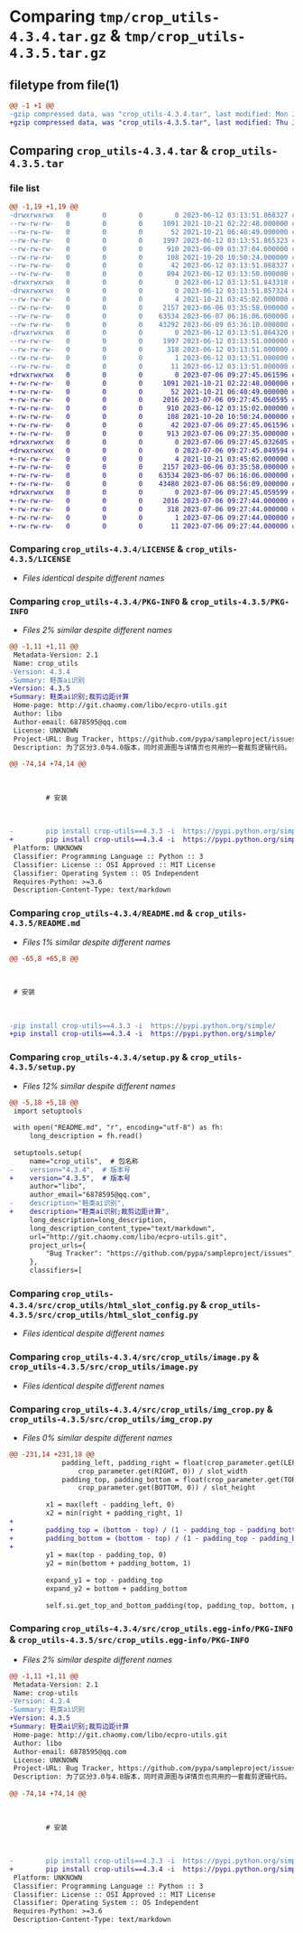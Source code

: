 # Comparing `tmp/crop_utils-4.3.4.tar.gz` & `tmp/crop_utils-4.3.5.tar.gz`

## filetype from file(1)

```diff
@@ -1 +1 @@
-gzip compressed data, was "crop_utils-4.3.4.tar", last modified: Mon Jun 12 03:13:51 2023, max compression
+gzip compressed data, was "crop_utils-4.3.5.tar", last modified: Thu Jul  6 09:27:45 2023, max compression
```

## Comparing `crop_utils-4.3.4.tar` & `crop_utils-4.3.5.tar`

### file list

```diff
@@ -1,19 +1,19 @@
-drwxrwxrwx   0        0        0        0 2023-06-12 03:13:51.868327 crop_utils-4.3.4/
--rw-rw-rw-   0        0        0     1091 2021-10-21 02:22:48.000000 crop_utils-4.3.4/LICENSE
--rw-rw-rw-   0        0        0       52 2021-10-21 06:40:49.000000 crop_utils-4.3.4/MANIFEST.in
--rw-rw-rw-   0        0        0     1997 2023-06-12 03:13:51.865323 crop_utils-4.3.4/PKG-INFO
--rw-rw-rw-   0        0        0      910 2023-06-09 03:37:04.000000 crop_utils-4.3.4/README.md
--rw-rw-rw-   0        0        0      108 2021-10-20 10:50:24.000000 crop_utils-4.3.4/pyproject.toml
--rw-rw-rw-   0        0        0       42 2023-06-12 03:13:51.868327 crop_utils-4.3.4/setup.cfg
--rw-rw-rw-   0        0        0      894 2023-06-12 03:13:50.000000 crop_utils-4.3.4/setup.py
-drwxrwxrwx   0        0        0        0 2023-06-12 03:13:51.843318 crop_utils-4.3.4/src/
-drwxrwxrwx   0        0        0        0 2023-06-12 03:13:51.857324 crop_utils-4.3.4/src/crop_utils/
--rw-rw-rw-   0        0        0        4 2021-10-21 03:45:02.000000 crop_utils-4.3.4/src/crop_utils/__init__.py
--rw-rw-rw-   0        0        0     2157 2023-06-06 03:35:58.000000 crop_utils-4.3.4/src/crop_utils/html_slot_config.py
--rw-rw-rw-   0        0        0    63534 2023-06-07 06:16:06.000000 crop_utils-4.3.4/src/crop_utils/image.py
--rw-rw-rw-   0        0        0    43292 2023-06-09 03:36:10.000000 crop_utils-4.3.4/src/crop_utils/img_crop.py
-drwxrwxrwx   0        0        0        0 2023-06-12 03:13:51.864320 crop_utils-4.3.4/src/crop_utils.egg-info/
--rw-rw-rw-   0        0        0     1997 2023-06-12 03:13:51.000000 crop_utils-4.3.4/src/crop_utils.egg-info/PKG-INFO
--rw-rw-rw-   0        0        0      318 2023-06-12 03:13:51.000000 crop_utils-4.3.4/src/crop_utils.egg-info/SOURCES.txt
--rw-rw-rw-   0        0        0        1 2023-06-12 03:13:51.000000 crop_utils-4.3.4/src/crop_utils.egg-info/dependency_links.txt
--rw-rw-rw-   0        0        0       11 2023-06-12 03:13:51.000000 crop_utils-4.3.4/src/crop_utils.egg-info/top_level.txt
+drwxrwxrwx   0        0        0        0 2023-07-06 09:27:45.061596 crop_utils-4.3.5/
+-rw-rw-rw-   0        0        0     1091 2021-10-21 02:22:48.000000 crop_utils-4.3.5/LICENSE
+-rw-rw-rw-   0        0        0       52 2021-10-21 06:40:49.000000 crop_utils-4.3.5/MANIFEST.in
+-rw-rw-rw-   0        0        0     2016 2023-07-06 09:27:45.060595 crop_utils-4.3.5/PKG-INFO
+-rw-rw-rw-   0        0        0      910 2023-06-12 03:15:02.000000 crop_utils-4.3.5/README.md
+-rw-rw-rw-   0        0        0      108 2021-10-20 10:50:24.000000 crop_utils-4.3.5/pyproject.toml
+-rw-rw-rw-   0        0        0       42 2023-07-06 09:27:45.061596 crop_utils-4.3.5/setup.cfg
+-rw-rw-rw-   0        0        0      913 2023-07-06 09:27:35.000000 crop_utils-4.3.5/setup.py
+drwxrwxrwx   0        0        0        0 2023-07-06 09:27:45.032605 crop_utils-4.3.5/src/
+drwxrwxrwx   0        0        0        0 2023-07-06 09:27:45.049594 crop_utils-4.3.5/src/crop_utils/
+-rw-rw-rw-   0        0        0        4 2021-10-21 03:45:02.000000 crop_utils-4.3.5/src/crop_utils/__init__.py
+-rw-rw-rw-   0        0        0     2157 2023-06-06 03:35:58.000000 crop_utils-4.3.5/src/crop_utils/html_slot_config.py
+-rw-rw-rw-   0        0        0    63534 2023-06-07 06:16:06.000000 crop_utils-4.3.5/src/crop_utils/image.py
+-rw-rw-rw-   0        0        0    43480 2023-07-06 08:56:09.000000 crop_utils-4.3.5/src/crop_utils/img_crop.py
+drwxrwxrwx   0        0        0        0 2023-07-06 09:27:45.059599 crop_utils-4.3.5/src/crop_utils.egg-info/
+-rw-rw-rw-   0        0        0     2016 2023-07-06 09:27:44.000000 crop_utils-4.3.5/src/crop_utils.egg-info/PKG-INFO
+-rw-rw-rw-   0        0        0      318 2023-07-06 09:27:44.000000 crop_utils-4.3.5/src/crop_utils.egg-info/SOURCES.txt
+-rw-rw-rw-   0        0        0        1 2023-07-06 09:27:44.000000 crop_utils-4.3.5/src/crop_utils.egg-info/dependency_links.txt
+-rw-rw-rw-   0        0        0       11 2023-07-06 09:27:44.000000 crop_utils-4.3.5/src/crop_utils.egg-info/top_level.txt
```

### Comparing `crop_utils-4.3.4/LICENSE` & `crop_utils-4.3.5/LICENSE`

 * *Files identical despite different names*

### Comparing `crop_utils-4.3.4/PKG-INFO` & `crop_utils-4.3.5/PKG-INFO`

 * *Files 2% similar despite different names*

```diff
@@ -1,11 +1,11 @@
 Metadata-Version: 2.1
 Name: crop_utils
-Version: 4.3.4
-Summary: 鞋类ai识别
+Version: 4.3.5
+Summary: 鞋类ai识别;裁剪边距计算
 Home-page: http://git.chaomy.com/libo/ecpro-utils.git
 Author: libo
 Author-email: 6878595@qq.com
 License: UNKNOWN
 Project-URL: Bug Tracker, https://github.com/pypa/sampleproject/issues
 Description: 为了区分3.0与4.0版本，同时资源图与详情页也共用的一套裁剪逻辑代码。
         
@@ -74,14 +74,14 @@
         
         
         
         # 安装
         
         
         
-        pip install crop-utils==4.3.3 -i  https://pypi.python.org/simple/
+        pip install crop-utils==4.3.4 -i  https://pypi.python.org/simple/
 Platform: UNKNOWN
 Classifier: Programming Language :: Python :: 3
 Classifier: License :: OSI Approved :: MIT License
 Classifier: Operating System :: OS Independent
 Requires-Python: >=3.6
 Description-Content-Type: text/markdown
```

### Comparing `crop_utils-4.3.4/README.md` & `crop_utils-4.3.5/README.md`

 * *Files 1% similar despite different names*

```diff
@@ -65,8 +65,8 @@
 
 
 
 # 安装
 
 
 
-pip install crop-utils==4.3.3 -i  https://pypi.python.org/simple/
+pip install crop-utils==4.3.4 -i  https://pypi.python.org/simple/
```

### Comparing `crop_utils-4.3.4/setup.py` & `crop_utils-4.3.5/setup.py`

 * *Files 12% similar despite different names*

```diff
@@ -5,18 +5,18 @@
 import setuptools
 
 with open("README.md", "r", encoding="utf-8") as fh:
     long_description = fh.read()
 
 setuptools.setup(
     name="crop_utils",  # 包名称
-    version="4.3.4",  # 版本号
+    version="4.3.5",  # 版本号
     author="libo",
     author_email="6878595@qq.com",
-    description="鞋类ai识别",
+    description="鞋类ai识别;裁剪边距计算",
     long_description=long_description,
     long_description_content_type="text/markdown",
     url="http://git.chaomy.com/libo/ecpro-utils.git",
     project_urls={
         "Bug Tracker": "https://github.com/pypa/sampleproject/issues",
     },
     classifiers=[
```

### Comparing `crop_utils-4.3.4/src/crop_utils/html_slot_config.py` & `crop_utils-4.3.5/src/crop_utils/html_slot_config.py`

 * *Files identical despite different names*

### Comparing `crop_utils-4.3.4/src/crop_utils/image.py` & `crop_utils-4.3.5/src/crop_utils/image.py`

 * *Files identical despite different names*

### Comparing `crop_utils-4.3.4/src/crop_utils/img_crop.py` & `crop_utils-4.3.5/src/crop_utils/img_crop.py`

 * *Files 0% similar despite different names*

```diff
@@ -231,14 +231,18 @@
             padding_left, padding_right = float(crop_parameter.get(LEFT, 0)) / slot_width, float(
                 crop_parameter.get(RIGHT, 0)) / slot_width
             padding_top, padding_bottom = float(crop_parameter.get(TOP, 0)) / slot_height, float(
                 crop_parameter.get(BOTTOM, 0)) / slot_height
 
         x1 = max(left - padding_left, 0)
         x2 = min(right + padding_right, 1)
+
+        padding_top = (bottom - top) / (1 - padding_top - padding_bottom) * padding_top
+        padding_bottom = (bottom - top) / (1 - padding_top - padding_bottom) * padding_bottom
+
         y1 = max(top - padding_top, 0)
         y2 = min(bottom + padding_bottom, 1)
 
         expand_y1 = top - padding_top
         expand_y2 = bottom + padding_bottom
 
         self.si.get_top_and_bottom_padding(top, padding_top, bottom, padding_bottom)
```

### Comparing `crop_utils-4.3.4/src/crop_utils.egg-info/PKG-INFO` & `crop_utils-4.3.5/src/crop_utils.egg-info/PKG-INFO`

 * *Files 2% similar despite different names*

```diff
@@ -1,11 +1,11 @@
 Metadata-Version: 2.1
 Name: crop-utils
-Version: 4.3.4
-Summary: 鞋类ai识别
+Version: 4.3.5
+Summary: 鞋类ai识别;裁剪边距计算
 Home-page: http://git.chaomy.com/libo/ecpro-utils.git
 Author: libo
 Author-email: 6878595@qq.com
 License: UNKNOWN
 Project-URL: Bug Tracker, https://github.com/pypa/sampleproject/issues
 Description: 为了区分3.0与4.0版本，同时资源图与详情页也共用的一套裁剪逻辑代码。
         
@@ -74,14 +74,14 @@
         
         
         
         # 安装
         
         
         
-        pip install crop-utils==4.3.3 -i  https://pypi.python.org/simple/
+        pip install crop-utils==4.3.4 -i  https://pypi.python.org/simple/
 Platform: UNKNOWN
 Classifier: Programming Language :: Python :: 3
 Classifier: License :: OSI Approved :: MIT License
 Classifier: Operating System :: OS Independent
 Requires-Python: >=3.6
 Description-Content-Type: text/markdown
```

